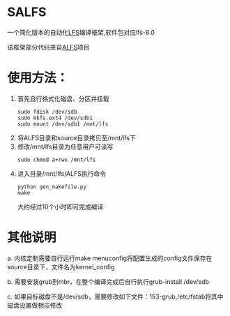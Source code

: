 # SALFS
一个简化版本的自动化[LFS](http://www.linuxfromscratch.org/lfs/)编译框架,软件包对应lfs-8.0

该框架部分代码来自[ALFS](http://www.linuxfromscratch.org/alfs/)项目

# 使用方法：
1. 首先自行格式化磁盘、分区并挂载
   ```
   sudo fdisk /dev/sdb
   sudo mkfs.ext4 /dev/sdb1
   sudo mount /dev/sdb1 /mnt/lfs
   ```
2. 将ALFS目录和source目录拷贝至/mnt/lfs下
3. 修改/mnt/lfs目录为任意用户可读写
   ```
   sudo chmod a+rwx /mnt/lfs
   ```
4. 进入目录/mnt/lfs/ALFS执行命令
   ```
   python gen_makefile.py
   make
   ```
   大约经过10个小时即可完成编译
   
# 其他说明

a. 内核定制需要自行运行make menuconfig将配置生成的config文件保存在source目录下，文件名为kernel_config

b. 需要安装grub到mbr，在整个编译完成后自行执行grub-install /dev/sdb

c. 如果目标磁盘不是/dev/sdb，需要修改如下文件：153-grub,/etc/fstab将其中磁盘设置做相应修改

  

   

   
